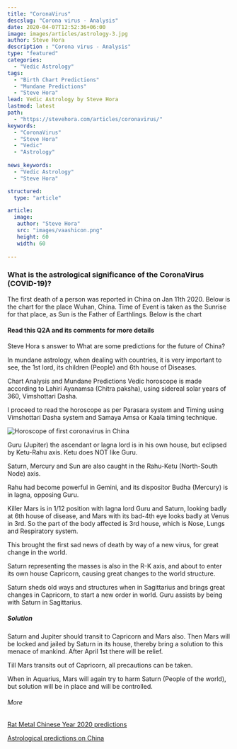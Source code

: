 ```yaml
---
title: "CoronaVirus"
descslug: "Corona virus - Analysis"
date: 2020-04-07T12:52:36+06:00
image: images/articles/astrology-3.jpg
author: Steve Hora
description : "Corona virus - Analysis"
type: "featured"
categories: 
  - "Vedic Astrology"
tags:
  - "Birth Chart Predictions"
  - "Mundane Predictions"
  - "Steve Hora"
lead: Vedic Astrology by Steve Hora
lastmod: latest 
path:
  - "https://stevehora.com/articles/coronavirus/"
keywords:
  - "CoronaVirus"
  - "Steve Hora"
  - "Vedic"
  - "Astrology"
  
news_keywords:
  - "Vedic Astrology"
  - "Steve Hora"

structured:
  type: "article"

article:
  image:
   author: "Steve Hora"
   src: "images/vaashicon.png"
   height: 60
   width: 60
  
---
```


### What is the astrological significance of the CoronaVirus (COVID-19)?


The first death of a person was reported in China on Jan 11th 2020. Below is the chart for the place Wuhan, China. Time of Event is taken as the Sunrise for that place, as Sun is the Father of Earthlings. Below is the chart

#### Read this Q2A and its comments for more details

Steve Hora s answer to What are some predictions for the future of China?

In mundane astrology, when dealing with countries, it is very important to see, the 1st lord, its children (People) and 6th house of Diseases.

Chart Analysis and Mundane Predictions
Vedic horoscope is made according to Lahiri Ayanamsa (Chitra paksha), using sidereal solar years of 360, Vimshottari Dasha.

I proceed to read the horoscope as per Parasara system and Timing using Vimshottari Dasha system and Samaya Amsa or Kaala timing technique.

![Horoscope of first coronavirus in China](/images/articles/covid.png)

Guru (Jupiter) the ascendant or lagna lord is in his own house, but eclipsed by Ketu-Rahu axis. Ketu does NOT like Guru.

Saturn, Mercury and Sun are also caught in the Rahu-Ketu (North-South Node) axis.

Rahu had become powerful in Gemini, and its dispositor Budha (Mercury) is in lagna, opposing Guru.

Killer Mars is in 1/12 position with lagna lord Guru and Saturn, looking badly at 6th house of disease, and Mars with its bad-4th eye looks badly at Venus in 3rd. So the part of the body affected is 3rd house, which is Nose, Lungs and Respiratory system.

This brought the first sad news of death by way of a new virus, for great change in the world.

Saturn representing the masses is also in the R-K axis, and about to enter its own house Capricorn, causing great changes to the world structure.

Saturn sheds old ways and structures when in Sagittarius and brings great changes in Capricorn, to start a new order in world. Guru assists by being with Saturn in Sagittarius.


##### Solution

Saturn and Jupiter should transit to Capricorn and Mars also. Then Mars will be locked and jailed by Saturn in its house, thereby bring a solution to this menace of mankind. After April 1st there will be relief.

Till Mars transits out of Capricorn, all precautions can be taken.

When in Aquarius, Mars will again try to harm Saturn (People of the world), but solution will be in place and will be controlled.


###### More

[Rat Metal Chinese Year 2020 predictions](/articles/new-world-order/)

[Astrological predictions on China](/articles/china/)